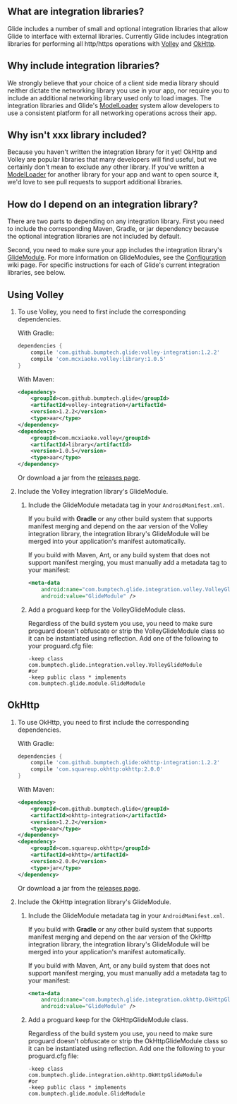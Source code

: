 ## What are integration libraries?
Glide includes a number of small and optional integration libraries that allow Glide to interface with external libraries. Currently Glide includes integration libraries for performing all http/https operations with [Volley][1] and [OkHttp][2].

## Why include integration libraries?
We strongly believe that your choice of a client side media library should neither dictate the networking library you use in your app, nor require you to include an additional networking library used only to load images. The integration libraries and Glide's [ModelLoader][4] system allow developers to use a consistent platform for all networking operations across their app.

## Why isn't xxx library included?
Because you haven't written the integration library for it yet! OkHttp and Volley are popular libraries that many developers will find useful, but we certainly don't mean to exclude any other library. If you've written a [ModelLoader][4] for another library for your app and want to open source it, we'd love to see pull requests to support additional libraries.

## How do I depend on an integration library?
There are two parts to depending on any integration library. First you need to include the corresponding Maven, Gradle, or jar dependency because the optional integration libraries are not included by default.

Second, you need to make sure your app includes the integration library's [GlideModule][5]. For more information on GlideModules, see the [Configuration][6] wiki page. For specific instructions for each of Glide's current integration libraries, see below.

## Using Volley
1. To use Volley, you need to first include the corresponding dependencies.

    With Gradle:
    ```groovy
    dependencies {
        compile 'com.github.bumptech.glide:volley-integration:1.2.2'
        compile 'com.mcxiaoke.volley:library:1.0.5'
    }
    ```

    With Maven:
    ```xml
    <dependency>
        <groupId>com.github.bumptech.glide</groupId>
        <artifactId>volley-integration</artifactId>
        <version>1.2.2</version>
        <type>aar</type>
    </dependency>
    <dependency>
        <groupId>com.mcxiaoke.volley</groupId>
        <artifactId>library</artifactId>
        <version>1.0.5</version>
        <type>aar</type>
    </dependency>
    ```

    Or download a jar from the [releases page][7].

2. Include the Volley integration library's GlideModule.
    1. Include the GlideModule metadata tag in your ``AndroidManifest.xml``.
        
        If you build with **Gradle** or any other build system that supports manifest merging and depend on the aar version of the Volley integration library, the integration library's GlideModule will be merged into your application's manifest automatically.

        If you build with Maven, Ant, or any build system that does not support manifest merging, you must manually add a metadata tag to your manifest:
        ```xml
        <meta-data
            android:name="com.bumptech.glide.integration.volley.VolleyGlideModule"
            android:value="GlideModule" />
        ```
    2. Add a proguard keep for the VolleyGlideModule class.
        
        Regardless of the build system you use, you need to make sure proguard doesn't obfuscate or strip the VolleyGlideModule class so it can be instantiated using reflection. Add one of the following to your proguard.cfg file:
        ```
        -keep class com.bumptech.glide.integration.volley.VolleyGlideModule
        #or
        -keep public class * implements com.bumptech.glide.module.GlideModule
        ```

## OkHttp

1. To use OkHttp, you need to first include the corresponding dependencies.

    With Gradle:
    ```groovy
    dependencies {
        compile 'com.github.bumptech.glide:okhttp-integration:1.2.2'
        compile 'com.squareup.okhttp:okhttp:2.0.0'
    }
    ```

    With Maven:
    ```xml
    <dependency>
        <groupId>com.github.bumptech.glide</groupId>
        <artifactId>okhttp-integration</artifactId>
        <version>1.2.2</version>
        <type>aar</type>
    </dependency>
    <dependency>
        <groupId>com.squareup.okhttp</groupId>
        <artifactId>okhttp</artifactId>
        <version>2.0.0</version>
        <type>jar</type>
    </dependency>
    ```

    Or download a jar from the [releases page][7].

2. Include the OkHttp integration library's GlideModule.
    1. Include the GlideModule metadata tag in your ``AndroidManifest.xml``.
        
        If you build with **Gradle** or any other build system that supports manifest merging and depend on the aar version of the OkHttp integration library, the integration library's GlideModule will be merged into your application's manifest automatically.

        If you build with Maven, Ant, or any build system that does not support manifest merging, you must manually add a metadata tag to your manifest:
        ```xml
        <meta-data
            android:name="com.bumptech.glide.integration.okhttp.OkHttpGlideModule"
            android:value="GlideModule" />
        ```
    2. Add a proguard keep for the OkHttpGlideModule class.
        
        Regardless of the build system you use, you need to make sure proguard doesn't obfuscate or strip the OkHttpGlideModule class so it can be instantiated using reflection. Add one the following to your proguard.cfg file:
        ```
        -keep class com.bumptech.glide.integration.okhttp.OkHttpGlideModule
        #or
        -keep public class * implements com.bumptech.glide.module.GlideModule
        ```

[1]: http://developer.android.com/training/volley/index.html
[2]: http://square.github.io/okhttp/
[3]: http://developer.android.com/reference/java/net/HttpURLConnection.html
[4]: http://bumptech.github.io/glide/javadocs/latest/com/bumptech/glide/load/model/ModelLoader.html
[5]: https://github.com/bumptech/glide/blob/master/library/src/main/java/com/bumptech/glide/module/GlideModule.java
[6]: https://github.com/bumptech/glide/wiki/Configuration
[7]: https://github.com/bumptech/glide/releases